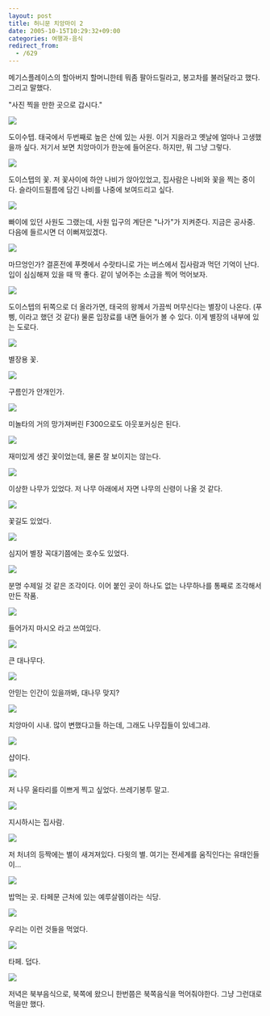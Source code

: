 ```yaml
---
layout: post
title: 허니문 치앙마이 2
date: 2005-10-15T10:29:32+09:00
categories: 여행과-음식
redirect_from:
  - /629
---
```


메기스플레이스의 할아버지 할머니한테 뭐좀 팔아드릴라고, 봉고차를 불러달라고 했다. 그리고 말했다.

"사진 찍을 만한 곳으로 갑시다."

![ ](/assets/media/uploads_2005_10_20050830_122450.jpg)

도이수텝. 태국에서 두번째로 높은 산에 있는 사원. 이거 지을라고 옛날에 얼마나 고생했을까 싶다. 저기서 보면 치앙마이가 한눈에 들어온다. 하지만, 뭐 그냥 그렇다.

 

![ ](/assets/media/uploads_2005_10_20050830_122714.jpg)

도이스텝의 꽃. 저 꽃사이에 하얀 나비가 앉아있었고, 집사람은 나비와 꽃을 찍는 중이다. 슬라이드필름에 담긴 나비를 나중에 보여드리고 싶다.

![ ](/assets/media/uploads_2005_10_20050830_123949.jpg)

빠이에 있던 사원도 그랬는데, 사원 입구의 계단은 "나가"가 지켜준다. 지금은 공사중. 다음에 들르시면 더 이뻐져있겠다.

![ ](/assets/media/uploads_2005_10_20050830_124134.jpg)

마므엉인가? 결혼전에 푸켓에서 수랏타니로 가는 버스에서 집사람과 먹던 기억이 난다. 입이 심심해져 있을 때 딱 좋다. 같이 넣어주는 소금을 찍어 먹어보자.

![ ](/assets/media/uploads_2005_10_20050830_134438.jpg)

도이스텝의 뒤쪽으로 더 올라가면, 태국의 왕께서 가끔씩 머무신다는 별장이 나온다. (푸삥, 이라고 했던 것 같다) 물론 입장료를 내면 들어가 볼 수 있다. 이게 별장의 내부에 있는 도로다.

![ ](/assets/media/uploads_2005_10_20050830_134908.jpg)

별장용 꽃.

![ ](/assets/media/uploads_2005_10_20050830_134924.jpg)

구름인가 안개인가.

![ ](/assets/media/uploads_2005_10_20050830_135121.jpg)

미놀타의 거의 망가져버린 F300으로도 아웃포커싱은 된다.

![ ](/assets/media/uploads_2005_10_20050830_140222.jpg)

재미있게 생긴 꽃이었는데, 물론 잘 보이지는 않는다.

![ ](/assets/media/uploads_2005_10_20050830_140617.jpg)

이상한 나무가 있었다. 저 나무 아래에서 자면 나무의 신령이 나올 것 같다.

![ ](/assets/media/uploads_2005_10_20050830_141610.jpg)

꽃길도 있었다.

![ ](/assets/media/uploads_2005_10_20050830_142058.jpg)

심지어 별장 꼭대기쯤에는 호수도 있었다.

![ ](/assets/media/uploads_2005_10_20050830_143249.jpg)

분명 수제일 것 같은 조각이다. 이어 붙인 곳이 하나도 없는 나무하나를 통째로 조각해서 만든 작품.

![ ](/assets/media/uploads_2005_10_20050830_144641.jpg)

들어가지 마시오 라고 쓰여있다.

![ ](/assets/media/uploads_2005_10_20050830_144836.jpg)

큰 대나무다.

![ ](/assets/media/uploads_2005_10_20050830_144916.jpg)

안믿는 인간이 있을까봐, 대나무 맞지?

![ ](/assets/media/uploads_2005_10_20050831_130758.jpg)

치앙마이 시내. 많이 변했다고들 하는데, 그래도 나무집들이 있네그랴.

![ ](/assets/media/uploads_2005_10_20050831_131318.jpg)

샵이다.

![ ](/assets/media/uploads_2005_10_20050831_131336.jpg)

저 나무 울타리를 이쁘게 찍고 싶었다. 쓰레기봉투 말고.

![ ](/assets/media/uploads_2005_10_20050831_131748.jpg)

지시하시는 집사람.

![ ](/assets/media/uploads_2005_10_20050831_134928.jpg)

저 처녀의 등짝에는 별이 새겨져있다. 다윗의 별. 여기는 전세계를 움직인다는 유태인들이...

![ ](/assets/media/uploads_2005_10_20050831_135455.jpg)

밥먹는 곳. 타페문 근처에 있는 예루살렘이라는 식당.

![ ](/assets/media/uploads_2005_10_20050831_141343.jpg)

우리는 이런 것들을 먹었다.

![ ](/assets/media/uploads_2005_10_20050831_142603.jpg)

타페. 덥다.

![ ](/assets/media/uploads_2005_10_20050831_200655.jpg)

저녁은 북부음식으로, 북쪽에 왔으니 한번쯤은 북쪽음식을 먹어줘야한다. 그냥 그런대로 먹을만 했다.
